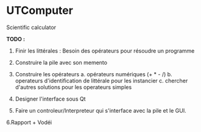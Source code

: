 # UTComputer
Scientific calculator

__TODO :__

  1. Finir les littérales : Besoin des opérateurs pour résoudre un programme
      
  2. Construire la pile avec son memento
  
  3. Construire les opérateurs 
    a. opérateurs numériques (+ * - /) 
    b. operateurs d'identification de littérale pour les instancier 
    c. chercher d'autres solutions pour les operateurs simples 

  4. Designer l'interface sous Qt
      
  5. Faire un controleur/Interpreteur qui s'interface avec la pile et le GUI.
  
  6.Rapport + Vodéi 
  
  
